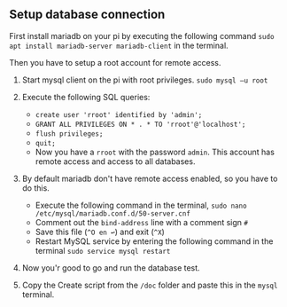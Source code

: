 ## Setup database connection

First install mariadb on your pi by executing the following command `sudo apt install mariadb-server mariadb-client` in the terminal.

Then you have to setup a root account for remote access.

1. Start mysql client on the pi with root privileges. `sudo mysql –u root`
2. Execute the following SQL queries:
   - `create user 'rroot' identified by 'admin';`
   - `GRANT ALL PRIVILEGES ON * . * TO 'rroot'@'localhost';`
   - `flush privileges;`
   - `quit;`
   - Now you have a `rroot` with the password `admin`. This account has remote access and access to all databases.
3. By default mariadb don't have remote access enabled, so you have to do this.
   - Execute the following command in the terminal, `sudo nano /etc/mysql/mariadb.conf.d/50-server.cnf`
   - Comment out the `bind-address` line with a comment sign `#`
   - Save this file (`^O en ↩`) and exit (`^X`)
   - Restart MySQL service by entering the following command in the terminal `sudo service mysql restart`
4. Now you'r good to go and run the database test.

5. Copy the Create script from the `/doc` folder and paste this in the `mysql` terminal.

